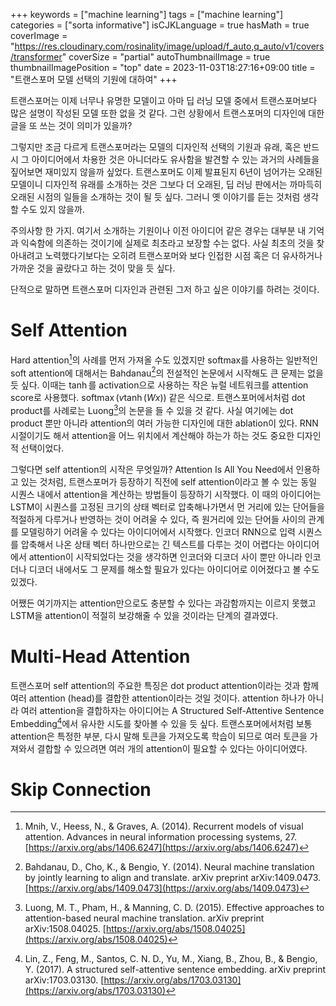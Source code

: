 +++
keywords = ["machine learning"]
tags = ["machine learning"]
categories = ["sorta informative"]
isCJKLanguage = true
hasMath = true
coverImage = "https://res.cloudinary.com/rosinality/image/upload/f_auto,q_auto/v1/covers/transformer"
coverSize = "partial"
autoThumbnailImage = true
thumbnailImagePosition = "top"
date = 2023-11-03T18:27:16+09:00
title = "트랜스포머 모델 선택의 기원에 대하여"
+++

트랜스포머는 이제 너무나 유명한 모델이고 아마 딥 러닝 모델 중에서 트랜스포머보다 많은 설명이 작성된 모델 또한 없을 것 같다. 그런 상황에서 트랜스포머의 디자인에 대한 글을 또 쓰는 것이 의미가 있을까?

그렇지만 조금 다르게 트랜스포머라는 모델의 디자인적 선택의 기원과 유래, 혹은 반드시 그 아이디어에서 차용한 것은 아니더라도 유사함을 발견할 수 있는 과거의 사례들을 짚어보면 재미있지 않을까 싶었다. 트랜스포머도 이제 발표된지 6년이 넘어가는 오래된 모델이니 디자인적 유래를 소개하는 것은 그보다 더 오래된, 딥 러닝 판에서는 까마득히 오래된 시점의 일들을 소개하는 것이 될 듯 싶다. 그러니 옛 이야기를 듣는 것처럼 생각할 수도 있지 않을까.

주의사항 한 가지. 여기서 소개하는 기원이나 이전 아이디어 같은 경우는 대부분 내 기억과 익숙함에 의존하는 것이기에 실제로 최초라고 보장할 수는 없다. 사실 최초의 것을 찾아내려고 노력했다기보다는 오히려 트랜스포머와 보다 인접한 시점 혹은 더 유사하거나 가까운 것을 골랐다고 하는 것이 맞을 듯 싶다.

단적으로 말하면 트랜스포머 디자인과 관련된 그저 하고 싶은 이야기를 하려는 것이다.

# Self Attention

Hard attention[^1]의 사례를 먼저 가져올 수도 있겠지만 softmax를 사용하는 일반적인 soft attention에 대해서는 Bahdanau[^2]의 전설적인 논문에서 시작해도 큰 문제는 없을 듯 싶다. 이때는 $\operatorname{tanh}$를 activation으로 사용하는 작은 뉴럴 네트워크를 attention score로 사용했다. $\operatorname{softmax}(v\operatorname{tanh}(Wx))$ 같은 식으로. 트랜스포머에서처럼 dot product를 사례로는 Luong[^3]의 논문을 들 수 있을 것 같다. 사실 여기에는 dot product 뿐만 아니라 attention의 여러 가능한 디자인에 대한 ablation이 있다. RNN 시절이기도 해서 attention을 어느 위치에서 계산해야 하는가 하는 것도 중요한 디자인적 선택이었다.

그렇다면 self attention의 시작은 무엇일까? Attention Is All You Need에서 인용하고 있는 것처럼, 트랜스포머가 등장하기 직전에 self attention이라고 볼 수 있는 동일 시퀀스 내에서 attention을 계산하는 방법들이 등장하기 시작했다. 이 때의 아이디어는 LSTM이 시퀀스를 고정된 크기의 상태 벡터로 압축해나가면서 먼 거리에 있는 단어들을 적절하게 다루거나 반영하는 것이 어려울 수 있다, 즉 원거리에 있는 단어들 사이의 관계를 모델링하기 어려울 수 있다는 아이디어에서 시작했다. 인코더 RNN으로 입력 시퀀스를 압축해서 나온 상태 벡터 하나만으로는 긴 텍스트를 다루는 것이 어렵다는 아이디어에서 attention이 시작되었다는 것을 생각하면 인코더와 디코더 사이 뿐만 아니라 인코더나 디코더 내에서도 그 문제를 해소할 필요가 있다는 아이디어로 이어졌다고 볼 수도 있겠다.

어쨌든 여기까지는 attention만으로도 충분할 수 있다는 과감함까지는 이르지 못했고 LSTM을 attention이 적절히 보강해줄 수 있을 것이라는 단계의 결과였다.

# Multi-Head Attention

트랜스포머 self attention의 주요한 특징은 dot product attention이라는 것과 함께 여러 attention (head)를 결합한 attention이라는 것일 것이다. attention 하나가 아니라 여러 attention을 결합하자는 아이디어는 A Structured Self-Attentive Sentence Embedding[^7]에서 유사한 시도를 찾아볼 수 있을 듯 싶다. 트랜스포머에서처럼 보통 attention은 특정한 부분, 다시 말해 토큰을 가져오도록 학습이 되므로 여러 토큰을 가져와서 결합할 수 있으려면 여러 개의 attention이 필요할 수 있다는 아이디어였다.

# Skip Connection



[^1]: Mnih, V., Heess, N., & Graves, A. (2014). Recurrent models of visual attention. Advances in neural information processing systems, 27. [https://arxiv.org/abs/1406.6247](https://arxiv.org/abs/1406.6247)
[^2]: Bahdanau, D., Cho, K., & Bengio, Y. (2014). Neural machine translation by jointly learning to align and translate. arXiv preprint arXiv:1409.0473. [https://arxiv.org/abs/1409.0473](https://arxiv.org/abs/1409.0473)
[^3]: Luong, M. T., Pham, H., & Manning, C. D. (2015). Effective approaches to attention-based neural machine translation. arXiv preprint arXiv:1508.04025. [https://arxiv.org/abs/1508.04025](https://arxiv.org/abs/1508.04025)
[^4]: Cheng, J., Dong, L., & Lapata, M. (2016). Long short-term memory-networks for machine reading. arXiv preprint arXiv:1601.06733. [https://arxiv.org/abs/1601.06733](https://arxiv.org/abs/1601.06733)
[^5]: Parikh, A. P., Täckström, O., Das, D., & Uszkoreit, J. (2016). A decomposable attention model for natural language inference. arXiv preprint arXiv:1606.01933. [https://arxiv.org/abs/1606.01933](https://arxiv.org/abs/1606.01933)
[^6]: Paulus, R., Xiong, C., & Socher, R. (2017). A deep reinforced model for abstractive summarization. arXiv preprint arXiv:1705.04304. [https://arxiv.org/abs/1705.04304](https://arxiv.org/abs/1705.04304)
[^7]: Lin, Z., Feng, M., Santos, C. N. D., Yu, M., Xiang, B., Zhou, B., & Bengio, Y. (2017). A structured self-attentive sentence embedding. arXiv preprint arXiv:1703.03130. [https://arxiv.org/abs/1703.03130](https://arxiv.org/abs/1703.03130)